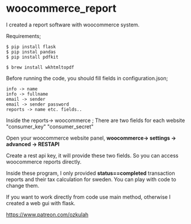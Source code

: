 # woocommerce_report

I created a report software with woocommerce system.

Requirements;
```
$ pip install flask
$ pip instal pandas
$ pip install pdfkit

$ brew install wkhtmltopdf
```

Before running the code, you should fill fields in configuration.json;

```
info -> name
info -> fullname
email -> sender
email -> sender password
reports -> name etc. fields..
```

Inside the reports-> woocommerce ;
There are two fields for each website
"consumer_key"
"consumer_secret"

Open your woocommerce website panel, **woocommerce-> settings -> advanced -> RESTAPI**

Create a rest api key, it will provide these two fields. So you can access woocommerce reports directly.

Inside these program, I only provided **status==completed**
transaction reports and their tax calculation for sweden.
You can play with code to change them.

If you want to work directly from code use main method, otherwise I created a web gui with flask.



https://www.patreon.com/ozkulah
 
